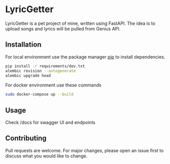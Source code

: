 # LyricGetter

LyricGetter is a pet project of mine, written using FastAPI. The idea is to upload songs and lyrics will be pulled from Genius API.

## Installation

For local environment use the package manager [pip](https://pip.pypa.io/en/stable/) to install dependencies.

```bash
pip install -r requirements/dev.txt
alembic revision --autogenerate
alembic upgrade head
```

For docker environment use these commands
```bash
sudo docker-compose up --build
```

## Usage

Check /docs for swagger UI and endpoints

## Contributing

Pull requests are welcome. For major changes, please open an issue first
to discuss what you would like to change.
